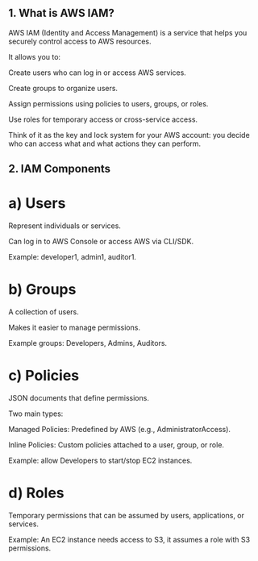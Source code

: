 ## 1. What is AWS IAM?

  AWS IAM (Identity and Access Management) is a service that helps you securely control access to AWS resources.
  
  It allows you to:
  
  Create users who can log in or access AWS services.
  
  Create groups to organize users.
  
  Assign permissions using policies to users, groups, or roles.
  
  Use roles for temporary access or cross-service access.
  
  Think of it as the key and lock system for your AWS account: you decide who can access what and what actions they can perform.

## 2. IAM Components
# a) Users

Represent individuals or services.

Can log in to AWS Console or access AWS via CLI/SDK.

Example: developer1, admin1, auditor1.

# b) Groups

A collection of users.

Makes it easier to manage permissions.

Example groups: Developers, Admins, Auditors.

# c) Policies

JSON documents that define permissions.

Two main types:

Managed Policies: Predefined by AWS (e.g., AdministratorAccess).

Inline Policies: Custom policies attached to a user, group, or role.

Example: allow Developers to start/stop EC2 instances.

# d) Roles

Temporary permissions that can be assumed by users, applications, or services.

Example: An EC2 instance needs access to S3, it assumes a role with S3 permissions.
